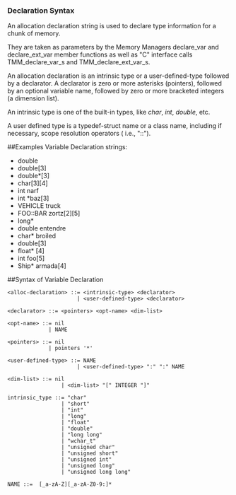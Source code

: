 ### Declaration Syntax

An allocation declaration string is used to declare type information for a chunk of memory.

They are taken as parameters by the Memory Managers declare_var and declare_ext_var member functions as well as "C" interface calls TMM_declare_var_s and TMM_declare_ext_var_s.

An allocation declaration is an intrinsic type or a user-defined-type followed by a declarator. A declarator is zero or more asterisks (pointers), followed by an optional variable name, followed by zero or more bracketed integers (a dimension list).

An intrinsic type is one of the built-in types, like *char*, *int*, *double*, etc.

A user defined type is a typedef-struct name or a class name, including if necessary, scope resolution operators ( i.e., "::").

##Examples Variable Declaration strings:

- double
- double[3]
- double*[3]
- char[3][4]
- int narf
- int *baz[3]
- VEHICLE truck
- FOO::BAR zortz[2][5]
- long*
- double entendre
- char* broiled
- double[3]
- float* [4]
- int foo[5]
- Ship* armada[4]


##Syntax of Variable Declaration

```
<alloc-declaration> ::= <intrinsic-type> <declarator>
                      | <user-defined-type> <declarator>

<declarator> ::= <pointers> <opt-name> <dim-list>

<opt-name> ::= nil
             | NAME

<pointers> ::= nil
             | pointers '*'

<user-defined-type> ::= NAME
                      | <user-defined-type> ":" ":" NAME

<dim-list> ::= nil
                 | <dim-list> "[" INTEGER "]"

intrinsic_type ::= "char"
                 | "short"
                 | "int"
                 | "long"
                 | "float"
                 | "double"
                 | "long long"
                 | "wchar_t"
                 | "unsigned char"
                 | "unsigned short"
                 | "unsigned int"
                 | "unsigned long"
                 | "unsigned long long"

NAME ::=  [_a-zA-Z][_a-zA-Z0-9:]*
```
